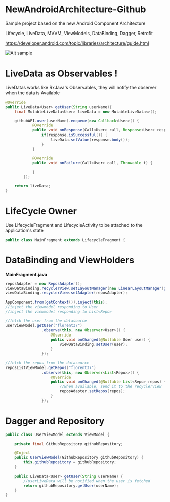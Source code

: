 # NewAndroidArchitecture-Github

Sample project based on the new Android Component Architecture 

Lifecycle, LiveData, MVVM, ViewModels, DataBinding, Dagger, Retrofit

https://developer.android.com/topic/libraries/architecture/guide.html

![Alt sample](https://raw.githubusercontent.com/florent37/NewAndroidArchitecture-Github/master/media/screen_small.png)

# LiveData as Observables !

LiveDatas works like RxJava's Observables,
they will notify the observer when the data is Available

```java
@Override
public LiveData<User> getUser(String userName){
    final MutableLiveData<User> liveData = new MutableLiveData<>();

    githubAPI.user(userName).enqueue(new Callback<User>() {
            @Override
            public void onResponse(Call<User> call, Response<User> response) {
                if(response.isSuccessful()) {
                    liveData.setValue(response.body());
                }
            }

            @Override
            public void onFailure(Call<User> call, Throwable t) {

            }
        });

    return liveData;
}
```

# LifeCycle Owner

Use LifecycleFragment and LifecycleActivity to be attached to the application's state

```java
public class MainFragment extends LifecycleFragment {
```

# DataBinding and ViewHolders

<b>MainFragment.java</b>
```java
reposAdapter = new ReposAdapter();
viewDataBinding.recyclerView.setLayoutManager(new LinearLayoutManager(getContext()));
viewDataBinding.recyclerView.setAdapter(reposAdapter);

AppComponent.from(getContext()).inject(this);
//inject the viewmodel responding to User
//inject the viewmodel responding to List<Repo>

//fetch the user from the datasource
userViewModel.getUser("florent37")
                .observe(this, new Observer<User>() {
                    @Override
                    public void onChanged(@Nullable User user) {
                        viewDataBinding.setUser(user);
                    }
                });

//fetch the repos from the datasource
reposListViewModel.getRepos("florent37")
                .observe(this, new Observer<List<Repo>>() {
                    @Override
                    public void onChanged(@Nullable List<Repo> repos) {
                        //when available, send it to the recyclerview
                        reposAdapter.setRepos(repos);
                    }
                });
```

# Dagger and Repository

```java
public class UserViewModel extends ViewModel {

    private final GithubRepository githubRepository;

    @Inject
    public UserViewModel(GithubRepository githubRepository) {
        this.githubRepository = githubRepository;
    }

    public LiveData<User> getUser(String userName) {
        //userLiveData will be notified when the user is fetched
        return githubRepository.getUser(userName);
    }
}
```
